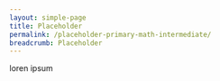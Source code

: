 ```yaml
---
layout: simple-page
title: Placeholder
permalink: /placeholder-primary-math-intermediate/
breadcrumb: Placeholder
---
```

loren ipsum
